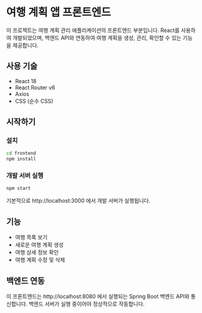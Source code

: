 # 여행 계획 앱 프론트엔드

이 프로젝트는 여행 계획 관리 애플리케이션의 프론트엔드 부분입니다. React를 사용하여 개발되었으며, 백엔드 API와 연동하여 여행 계획을 생성, 관리, 확인할 수 있는 기능을 제공합니다.

## 사용 기술

- React 18
- React Router v6
- Axios
- CSS (순수 CSS)

## 시작하기

### 설치

```bash
cd frontend
npm install
```

### 개발 서버 실행

```bash
npm start
```

기본적으로 http://localhost:3000 에서 개발 서버가 실행됩니다.

## 기능

- 여행 목록 보기
- 새로운 여행 계획 생성
- 여행 상세 정보 확인
- 여행 계획 수정 및 삭제

## 백엔드 연동

이 프론트엔드는 http://localhost:8080 에서 실행되는 Spring Boot 백엔드 API와 통신합니다. 백엔드 서버가 실행 중이어야 정상적으로 작동합니다.